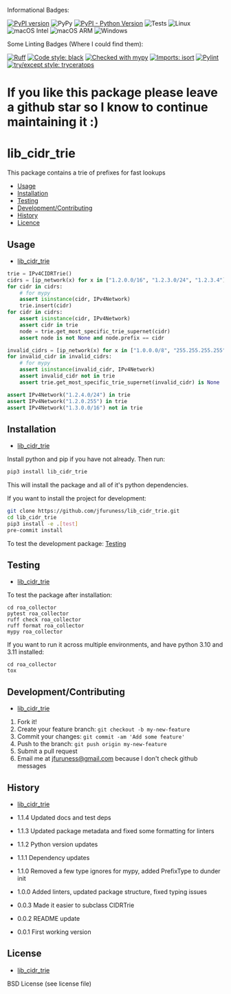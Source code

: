 Informational Badges:

[![PyPI version](https://badge.fury.io/py/lib_cidr_trie.svg)](https://badge.fury.io/py/lib_cidr_trie)
![PyPy](https://img.shields.io/badge/PyPy-7.3.17-blue)
[![PyPI - Python Version](https://img.shields.io/pypi/pyversions/lib_cidr_trie)](https://pypi.org/project/lib_cidr_trie/)
![Tests](https://github.com/jfuruness/lib_cidr_trie/actions/workflows/tests.yml/badge.svg)
![Linux](https://img.shields.io/badge/os-Linux-blue.svg)
![macOS Intel](https://img.shields.io/badge/os-macOS_Intel-lightgrey.svg)
![macOS ARM](https://img.shields.io/badge/os-macOS_ARM-lightgrey.svg)
![Windows](https://img.shields.io/badge/os-Windows-blue.svg)

Some Linting Badges (Where I could find them):

[![Ruff](https://img.shields.io/endpoint?url=https://raw.githubusercontent.com/charliermarsh/ruff/main/assets/badge/v2.json)](https://github.com/astral-sh/ruff)
[![Code style: black](https://img.shields.io/badge/code%20style-black-000000.svg)](https://github.com/psf/black)
[![Checked with mypy](https://img.shields.io/badge/mypy-checked-2A6DBA.svg)](http://mypy-lang.org/)
[![Imports: isort](https://img.shields.io/badge/%20imports-isort-%231674b1?style=flat&labelColor=ef8336)](https://pycqa.github.io/isort/)
[![Pylint](https://img.shields.io/badge/linting-pylint-yellowgreen)](https://github.com/pylint-dev/pylint/tree/main)
[![try/except style: tryceratops](https://img.shields.io/badge/try%2Fexcept%20style-tryceratops%20%F0%9F%A6%96%E2%9C%A8-black)](https://github.com/guilatrova/tryceratops)

# If you like this package please leave a github star so I know to continue maintaining it :)

# lib\_cidr\_trie
This package contains a trie of prefixes for fast lookups

* [Usage](#usage)
* [Installation](#installation)
* [Testing](#testing)
* [Development/Contributing](#developmentcontributing)
* [History](#history)
* [Licence](#license)

## Usage
* [lib\_cidr\_trie](#lib_cidr_trie)

```python
trie = IPv4CIDRTrie()
cidrs = [ip_network(x) for x in ["1.2.0.0/16", "1.2.3.0/24", "1.2.3.4"]]
for cidr in cidrs:
    # for mypy
    assert isinstance(cidr, IPv4Network)
    trie.insert(cidr)
for cidr in cidrs:
    assert isinstance(cidr, IPv4Network)
    assert cidr in trie
    node = trie.get_most_specific_trie_supernet(cidr)
    assert node is not None and node.prefix == cidr

invalid_cidrs = [ip_network(x) for x in ["1.0.0.0/8", "255.255.255.255"]]
for invalid_cidr in invalid_cidrs:
    # for mypy
    assert isinstance(invalid_cidr, IPv4Network)
    assert invalid_cidr not in trie
    assert trie.get_most_specific_trie_supernet(invalid_cidr) is None

assert IPv4Network("1.2.4.0/24") in trie
assert IPv4Network("1.2.0.255") in trie
assert IPv4Network("1.3.0.0/16") not in trie
```

## Installation
* [lib\_cidr\_trie](#lib_cidr_trie)

Install python and pip if you have not already. Then run:

```bash
pip3 install lib_cidr_trie
```

This will install the package and all of it's python dependencies.

If you want to install the project for development:
```bash
git clone https://github.com/jfuruness/lib_cidr_trie.git
cd lib_cidr_trie
pip3 install -e .[test]
pre-commit install
```

To test the development package: [Testing](#testing)


## Testing
* [lib\_cidr_trie](#lib_cidr_trie)

To test the package after installation:

```
cd roa_collector
pytest roa_collector
ruff check roa_collector
ruff format roa_collector
mypy roa_collector
```

If you want to run it across multiple environments, and have python 3.10 and 3.11 installed:

```
cd roa_collector
tox
```

## Development/Contributing
* [lib\_cidr\_trie](#lib_cidr_trie)

1. Fork it!
2. Create your feature branch: `git checkout -b my-new-feature`
3. Commit your changes: `git commit -am 'Add some feature'`
4. Push to the branch: `git push origin my-new-feature`
5. Submit a pull request
6. Email me at jfuruness@gmail.com because I don't check github messages

## History
* [lib\_cidr\_trie](#lib_cidr_trie)

* 1.1.4 Updated docs and test deps
* 1.1.3 Updated package metadata and fixed some formatting for linters
* 1.1.2 Python version updates
* 1.1.1 Dependency updates
* 1.1.0 Removed a few type ignores for mypy, added PrefixType to dunder init
* 1.0.0 Added linters, updated package structure, fixed typing issues
* 0.0.3 Made it easier to subclass CIDRTrie
* 0.0.2 README update
* 0.0.1 First working version

## License
* [lib\_cidr\_trie](#lib_cidr_trie)

BSD License (see license file)
